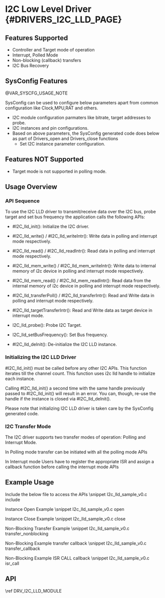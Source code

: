 # I2C Low Level Driver {#DRIVERS_I2C_LLD_PAGE}

## Features Supported

- Controller and Target mode of operation
- Interrupt, Polled Mode
- Non-blocking (callback) transfers
- I2C Bus Recovery

## SysConfig Features

@VAR_SYSCFG_USAGE_NOTE

SysConfig can be used to configure below parameters apart from common configuration like Clock,MPU,RAT and others.
- I2C module configuration parmaters like bitrate, target addresses to probe.
- I2C instances and pin configurations.
- Based on above parameters, the SysConfig generated code does below as part of Drivers_open and Drivers_close functions
    - Set I2C instance parameter configuration.

## Features NOT Supported

- Target mode is not supported in polling mode.

## Usage Overview

### API Sequence

To use the I2C LLD driver to transmit/receive data over the I2C bus, probe target and set bus frequency the application
calls the following APIs:

- #I2C_lld_init(): Initialize the I2C driver.

- #I2C_lld_write() / #I2C_lld_writeIntr():
  Write data in polling and interrupt mode respectively.

- #I2C_lld_read() / #I2C_lld_readIntr():
  Read data in polling and interrupt mode respectively.

- #I2C_lld_mem_write() / #I2C_lld_mem_writeIntr():
  Write data to internal memory of i2c device in polling and interrupt mode respectively.

- #I2C_lld_mem_read() / #I2C_lld_mem_readIntr():
  Read data from the internal memory of i2c device in polling and interrupt mode respectively.

- #I2C_lld_transferPoll() / #I2C_lld_transferIntr():
  Read and Write data in polling and interrupt mode respectively.

- #I2C_lld_targetTransferIntr():
  Read and Write data as target device in interrupt mode.

- I2C_lld_probe():
  Probe I2C Target.

- I2C_lld_setBusFrequency():
  Set Bus frequency.

- #I2C_lld_deInit(): De-initialize the I2C LLD instance.

### Initializing the I2C LLD Driver

#I2C_lld_init() must be called before any other I2C APIs. This function
iterates till the channel count. This function uses i2c lld handle to initialize each instance.

Calling #I2C_lld_init() a second time with the same handle
previously passed to #I2C_lld_init() will result in an error.  You can,
though, re-use the handle if the instance is closed via #I2C_lld_deInit().

Please note that initializing I2C LLD driver is taken care by the
SysConfig generated code.

### I2C Transfer Mode

The I2C driver supports two transfer modes of operation: Polling and Interrupt Mode.

In Polling mode transfer can be initiated with all the polling mode APIs

In Interrupt mode Users have to register the appropriate ISR and assign a callback function before calling the interrupt mode APIs

## Example Usage

Include the below file to access the APIs
\snippet I2c_lld_sample_v0.c include

Instance Open Example
\snippet I2c_lld_sample_v0.c open

Instance Close Example
\snippet I2c_lld_sample_v0.c close

Non-Blocking Transfer Example
\snippet I2c_lld_sample_v0.c transfer_nonblocking

Non-Blocking Example transfer callback
\snippet I2c_lld_sample_v0.c transfer_callback

Non-Blocking Example ISR CALL callback
\snippet I2c_lld_sample_v0.c isr_call

## API

\ref DRV_I2C_LLD_MODULE
